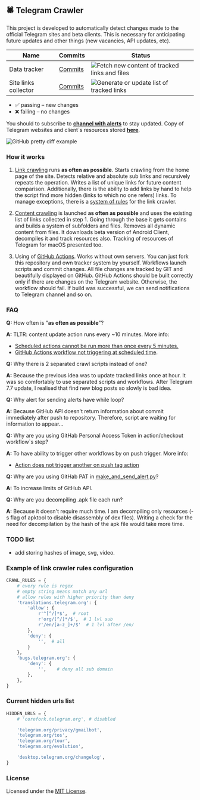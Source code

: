 ## 🕷 Telegram Crawler

This project is developed to automatically detect changes made 
to the official Telegram sites and beta clients. This is necessary for 
anticipating future updates and other things 
(new vacancies, API updates, etc).

| Name                 | Commits  | Status                                                                                                                                                        |
|----------------------| -------- |---------------------------------------------------------------------------------------------------------------------------------------------------------------|
| Data tracker         | [Commits](https://github.com/MarshalX/telegram-crawler/commits/data)  | ![Fetch new content of tracked links and files](https://github.com/MarshalX/telegram-crawler/actions/workflows/make_files_tree.yml/badge.svg?branch=main)     |
| Site links collector | [Commits](https://github.com/MarshalX/telegram-crawler/commits/main/tracked_links.txt)  | ![Generate or update list of tracked links](https://github.com/MarshalX/telegram-crawler/actions/workflows/make_tracked_links_list.yml/badge.svg?branch=main) |

* ✅ passing – new changes
* ❌ failing – no changes

You should to subscribe to **[channel with alerts](https://t.me/tgcrawl)** to stay updated.
Copy of Telegram websites and client`s resources stored **[here](https://github.com/MarshalX/telegram-crawler/tree/data/data)**.

![GitHub pretty diff example](https://i.imgur.com/BK8UAju.png)

### How it works

1. [Link crawling](make_tracked_links_list.py) runs **as often as possible**. 
   Starts crawling from the home page of the site. 
   Detects relative and absolute sub links and recursively repeats the operation. 
   Writes a list of unique links for future content comparison. 
   Additionally, there is the ability to add links by hand to help the script 
   find more hidden (links to which no one refers) links. To manage exceptions,
   there is a [system of rules](#example-of-link-crawler-rules-configuration)
   for the link crawler.

2. [Content crawling](make_files_tree.py) is launched **as often as 
   possible** and uses the existing list of links collected in step 1. 
   Going through the base it gets contains and builds a system of subfolders 
   and files. Removes all dynamic content from files. It downloads beta version 
   of Android Client, decompiles it and track resources also. Tracking of 
   resources of Telegram for macOS presented too.

3. Using of [GitHub Actions](.github/workflows/). Works without own servers.
   You can just fork this repository and own tracker system by yourself.
   Workflows launch scripts and commit changes. All file changes are tracked 
   by GIT and beautifully displayed on GitHub. GitHub Actions should be built
   correctly only if there are changes on the Telegram website. Otherwise, the 
   workflow should fail. If build was successful, we can send notifications to 
   Telegram channel and so on.

### FAQ

**Q:** How often is "**as often as possible**"?

**A:** TLTR: content update action runs every ~10 minutes. More info:
- [Scheduled actions cannot be run more than once every 5 minutes.](https://github.blog/changelog/2019-11-01-github-actions-scheduled-jobs-maximum-frequency-is-changing/)
- [GitHub Actions workflow not triggering at scheduled time](https://upptime.js.org/blog/2021/01/22/github-actions-schedule-not-working/).

**Q:** Why there is 2 separated crawl scripts instead of one?

**A:** Because the previous idea was to update tracked links once at hour.
It was so comfortably to use separated scripts and workflows.
After Telegram 7.7 update, I realised that find new blog posts so slowly is bad idea.

**Q:** Why alert for sending alerts have while loop?

**A:** Because GitHub API doesn't return information about commit immediately 
after push to repository. Therefore, script are waiting for information to appear...

**Q:** Why are you using GitHab Personal Access Token in action/checkout workflow`s step?

**A:** To have ability to trigger other workflows by on push trigger. More info:
- [Action does not trigger another on push tag action ](https://github.community/t/action-does-not-trigger-another-on-push-tag-action/17148)

**Q:** Why are you using GitHab PAT in [make_and_send_alert.py](make_and_send_alert.py)?

**A:** To increase limits of GitHub API.

**Q:** Why are you decompiling .apk file each run?

**A:** Because it doesn't require much time. I am decompiling only 
resources (-s flag of apktool to disable disassembly of dex files). 
Writing a check for the need for decompilation by the hash of the apk file 
would take more time.

### TODO list

- add storing hashes of image, svg, video.

### Example of link crawler rules configuration

```python
CRAWL_RULES = {
    # every rule is regex
    # empty string means match any url
    # allow rules with higher priority than deny
    'translations.telegram.org': {
        'allow': {
            r'^[^/]*$',  # root
            r'org/[^/]*/$',  # 1 lvl sub
            r'/en/[a-z_]+/$'  # 1 lvl after /en/
        },
        'deny': {
            '',  # all
        }
    },
    'bugs.telegram.org': {
        'deny': {
            '',    # deny all sub domain
        },
    },
}
```

### Current hidden urls list

```python
HIDDEN_URLS = {
    # 'corefork.telegram.org', # disabled

    'telegram.org/privacy/gmailbot',
    'telegram.org/tos',
    'telegram.org/tour',
    'telegram.org/evolution',

    'desktop.telegram.org/changelog',
}
```

### License

Licensed under the [MIT License](LICENSE).
